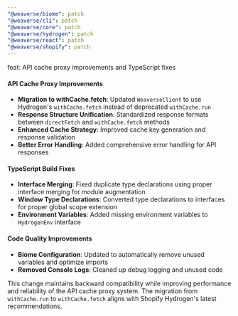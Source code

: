 ```yaml
---
"@weaverse/biome": patch
"@weaverse/cli": patch
"@weaverse/core": patch
"@weaverse/hydrogen": patch
"@weaverse/react": patch
"@weaverse/shopify": patch
---
```


feat: API cache proxy improvements and TypeScript fixes

#### API Cache Proxy Improvements
- **Migration to withCache.fetch**: Updated `WeaverseClient` to use Hydrogen's `withCache.fetch` instead of deprecated `withCache.run`
- **Response Structure Unification**: Standardized response formats between `directFetch` and `withCache.fetch` methods  
- **Enhanced Cache Strategy**: Improved cache key generation and response validation
- **Better Error Handling**: Added comprehensive error handling for API responses

#### TypeScript Build Fixes  
- **Interface Merging**: Fixed duplicate type declarations using proper interface merging for module augmentation
- **Window Type Declarations**: Converted type declarations to interfaces for proper global scope extension
- **Environment Variables**: Added missing environment variables to `HydrogenEnv` interface

#### Code Quality Improvements
- **Biome Configuration**: Updated to automatically remove unused variables and optimize imports
- **Removed Console Logs**: Cleaned up debug logging and unused code

This change maintains backward compatibility while improving performance and reliability of the API cache proxy system. The migration from `withCache.run` to `withCache.fetch` aligns with Shopify Hydrogen's latest recommendations.